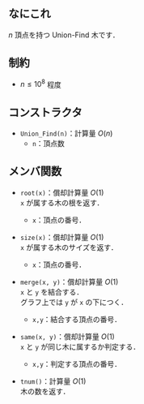 ## なにこれ
$n$ 頂点を持つ Union-Find 木です．

## 制約
- $n \leq 10^8$ 程度

## コンストラクタ
- `Union_Find(n)`：計算量 $O(n)$  
	- `n`：頂点数

## メンバ関数
- `root(x)`：償却計算量 $O(1)$  
	`x` が属する木の根を返す．
	- `x`：頂点の番号．

- `size(x)`：償却計算量 $O(1)$  
	`x` が属する木のサイズを返す．
	- `x`：頂点の番号．

- `merge(x, y)`：償却計算量 $O(1)$  
	`x` と `y` を結合する．  
	グラフ上では `y` が `x` の下につく．
	- `x,y`：結合する頂点の番号．

- `same(x, y)`：償却計算量 $O(1)$  
	`x` と `y` が同じ木に属するか判定する．
	- `x,y`：判定する頂点の番号．

- `tnum()`：計算量 $O(1)$  
	木の数を返す．

